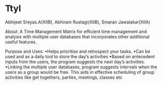# Ttyl
Abhijeet Sreyas.A(XIIB), Abhiram Rustagi(XIIB), Smaran Jawalakar(XIIA)

About:
A Time Management Matrix for efficient time management and analysis with multiple user databases that incorporates other additional useful features.

Purpose and Uses:
•Helps prioritise and retrospect your tasks.
•Can be used and as a daily tool to store the day’s activities
•Based on antecedent inputs from the users, the program suggests the next day’s activities.
•Linking the multiple user databases, program suggests intervals when the users as a group would be free. This aids in effective scheduling of group activities like get togethers, parties, meetings, classes etc

